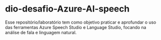 # dio-desafio-Azure-AI-speech
Esse repositório/laboratório tem como objetivo praticar e aprofundar o uso das ferramentas Azure Speech Studio e Language Studio, focando na análise de fala e linguagem natural.
